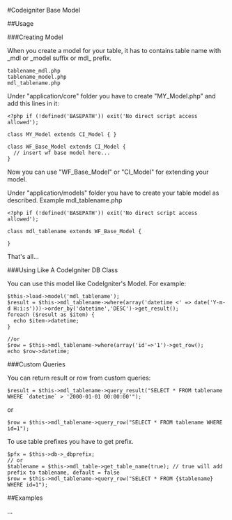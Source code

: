 #Codeigniter Base Model

##Usage

###Creating Model

When you create a model for your table, it has to contains table name with \_mdl or  \_model suffix or mdl_ prefix.

    tablename_mdl.php
    tablename_model.php
    mdl_tablename.php
    
Under "application/core" folder you have to create "MY_Model.php" and add this lines in it:

    <?php if (!defined('BASEPATH')) exit('No direct script access allowed');
    
    class MY_Model extends CI_Model { }
    
    class WF_Base_Model extends CI_Model {
      // insert wf base model here...
    }
    
Now you can use "WF\_Base\_Model" or "CI\_Model" for extending your model.

Under "application/models" folder you have to create your table model as described. Example mdl_tablename.php

    <?php if (!defined('BASEPATH')) exit('No direct script access allowed');
    
    class mdl_tablename extends WF_Base_Model {
    
    }
  
That's all...

###Using Like A CodeIgniter DB Class

You can use this model like CodeIgniter's Model. For example:

    $this->load->model('mdl_tablename');
    $result = $this->mdl_tablename->where(array('datetime <' => date('Y-m-d H:i:s')))->order_by('datetime','DESC')->get_result();
    foreach ($result as $item) {
      echo $item->datetime;
    }
    
    //or
    $row = $this->mdl_tablename->where(array('id'=>'1')->get_row();
    echo $row->datetime;
    
###Custom Queries

You can return result or row from custom queries:

    $result = $this->mdl_tablename->query_result("SELECT * FROM tablename WHERE `datetime` > '2000-01-01 00:00:00'");

or

    $row = $this->mdl_tablename->query_row("SELECT * FROM tablename WHERE id=1");
    
To use table prefixes you have to get prefix.

    $pfx = $this->db->_dbprefix;
    // or
    $tablename = $this->mdl_table->get_table_name(true); // true will add prefix to tablename, default = false
    $row = $this->mdl_tablename->query_row("SELECT * FROM {$tablename} WHERE id=1");

##Examples

...
